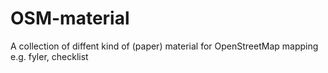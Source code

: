 # OSM-material
A collection of diffent kind of (paper) material for OpenStreetMap mapping e.g. fyler, checklist
